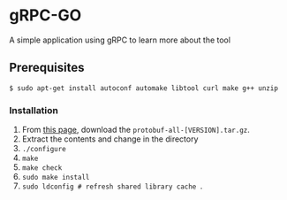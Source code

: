# gRPC-GO
A simple application using gRPC to learn more about the tool

## Prerequisites
```$ sudo apt-get install autoconf automake libtool curl make g++ unzip```

  ### Installation
  1. From [this page](https://github.com/protocolbuffers/protobuf/releases/tag/v3.6.1), download the ```protobuf-all-[VERSION].tar.gz```.
  2. Extract the contents and change in the directory
  3. ```./configure```
  4. ```make```
  5. ```make check```
  6. ```sudo make install```
  7. ```sudo ldconfig # refresh shared library cache ```.

